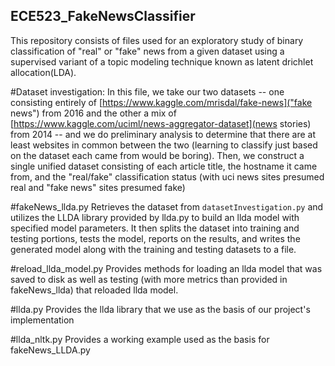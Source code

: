 ## ECE523_FakeNewsClassifier
This repository consists of files used for an exploratory study of binary classification of "real" or "fake" news from a given dataset using a supervised variant of a topic modeling technique known as latent drichlet allocation(LDA).

#Dataset investigation:
In this file, we take our two datasets -- one consisting entirely of [https://www.kaggle.com/mrisdal/fake-news]("fake news") from 2016 and the other a mix of [https://www.kaggle.com/uciml/news-aggregator-dataset](news stories) from 2014 -- and we do preliminary analysis to determine that there are at least websites in common between the two (learning to classify just based on the dataset each came from would be boring). Then, we construct a single unified dataset consisting of each article title, the hostname it came from, and the "real/fake" classification status (with uci news sites presumed real and "fake news" sites presumed fake)

#fakeNews_llda.py
Retrieves the dataset from `datasetInvestigation.py` and utilizes the LLDA library provided by llda.py to build an llda model with specified model parameters. It then splits the dataset into training and testing portions, tests the model, reports on the results, and writes the generated model along with the training and testing datasets to a file.

#reload_llda_model.py
Provides methods for loading an llda model that was saved to disk as well as testing (with more metrics than provided in fakeNews_llda) that reloaded llda model.

#llda.py
Provides the llda library that we use as the basis of our project's implementation

#llda_nltk.py
Provides a working example used as the basis for fakeNews_LLDA.py

